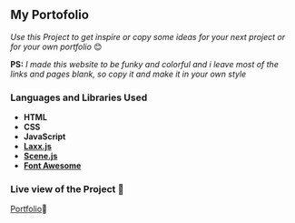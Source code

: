 ## My Portofolio

*Use this Project to get inspire  or copy some ideas for your next project or for your own portfolio* 😊

**PS:** *I made this website to be funky and colorful and i leave most of the links and pages blank, so copy it and make it in your own style*


### **Languages and Libraries Used**
- **HTML**
- **CSS**
- **JavaScript**
- **[Laxx.js](https://github.com/alexfoxy/lax.js "laxx.js")**
- **[Scene.js](https://github.com/daybrush/scenejs "scene.js")**
- **[Font Awesome](https://fontawesome.com/v4.7.0/icons/ "font awesome")**

<!-- ### **ScreenShots**

![alt text](image.jpg)
![alt text](image.jpg)
![alt text](image.jpg) -->


### **Live view of the Project** 👻

[Portfolio](https://portfolio-template-bhargab.netlify.app/ "portfolio")📑